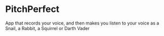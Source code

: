 # PitchPerfect
App that records your voice, and then makes you listen to your voice as a Snail, a Rabbit, a Squirrel or Darth Vader 
